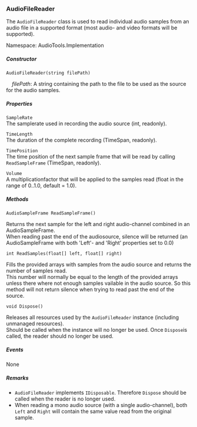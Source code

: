 ### AudioFileReader

The `AudioFileReader` class is used to read individual audio samples from an audio file in a supported format (most audio- and video formats will be supported).



Namespace:  AudioTools.Implementation

##### Constructor

`AudioFileReader(string filePath)`

&nbsp;&nbsp;&nbsp;&nbsp;*filePath*: A string containing the path to the file to be used as the source for the audio samples.

##### Properties

`SampleRate`    
The samplerate used in recording the audio source (int, readonly).    
    

`TimeLength`    
The duration of the complete recording (TimeSpan, readonly).    
    

`TimePosition`    
The time position of the next sample frame that will be read by calling `ReadSampleFrame` (TimeSpan, readonly).    
    

`Volume`    
A multiplicationfactor that will be applied to the samples read (float in the range of 0..1.0, default = 1.0).    
    


##### Methods

`AudioSampleFrame ReadSampleFrame()`

Returns the next sample for the left and right audio-channel combined in an AudioSampleFrame.   
When reading past the end of the audiosource, silence will be returned (an AudioSampleFrame with both 'Left'- and 'Right' properties set to 0.0)
 

`int ReadSamples(float[] left, float[] right)`

Fills the provided arrays with samples from the audio source and returns the number of samples read.    
This number will normally be equal to the length of the provided arrays unless there where not enough samples vailable in the audio source. So this method will not return silence when trying to read past the end of the source.

`void Dispose()`    

Releases all resources used by the `AudioFileReader` instance (including unmanaged resources).    
Should be called when the instance will no longer be used. Once `Dispose`is called, the reader should no longer be used.


##### Events 

None


##### Remarks

* `AudioFileReader` implements `IDisposable`. Therefore `Dispose` should be called when the reader is no longer used.
* When reading a mono audio source (with a single audio-channel), both `Left` and `Right` will contain the same value read from the original sample.